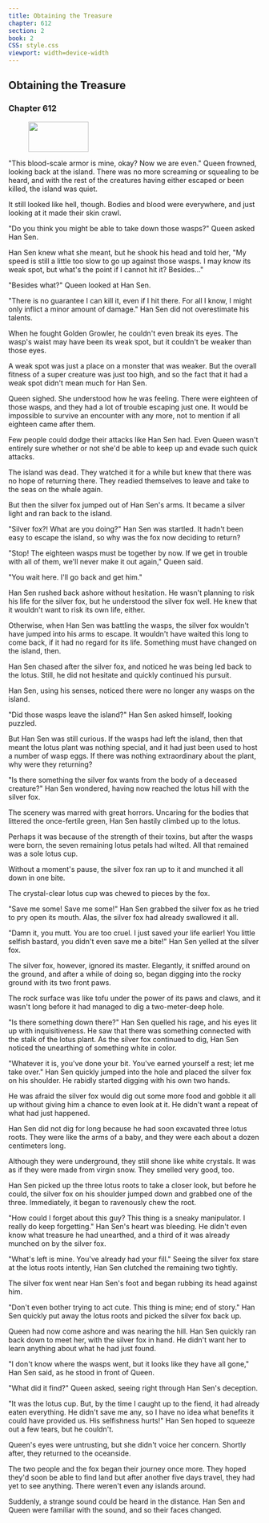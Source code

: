 ```yaml
---
title: Obtaining the Treasure
chapter: 612
section: 2
book: 2
CSS: style.css
viewport: width=device-width
---
```


## Obtaining the Treasure

### Chapter 612

<figure>
	<img src="../Images/gem.gif" alt="" id="gem" width="120" height="60" />
</figure>

"This blood-scale armor is mine, okay? Now we are even." Queen frowned, looking back at the island. There was no more screaming or squealing to be heard, and with the rest of the creatures having either escaped or been killed, the island was quiet.

It still looked like hell, though. Bodies and blood were everywhere, and just looking at it made their skin crawl.

"Do you think you might be able to take down those wasps?" Queen asked Han Sen.

Han Sen knew what she meant, but he shook his head and told her, "My speed is still a little too slow to go up against those wasps. I may know its weak spot, but what's the point if I cannot hit it? Besides..."

"Besides what?" Queen looked at Han Sen.

"There is no guarantee I can kill it, even if I hit there. For all I know, I might only inflict a minor amount of damage." Han Sen did not overestimate his talents.

When he fought Golden Growler, he couldn't even break its eyes. The wasp's waist may have been its weak spot, but it couldn't be weaker than those eyes.

A weak spot was just a place on a monster that was weaker. But the overall fitness of a super creature was just too high, and so the fact that it had a weak spot didn't mean much for Han Sen.

Queen sighed. She understood how he was feeling. There were eighteen of those wasps, and they had a lot of trouble escaping just one. It would be impossible to survive an encounter with any more, not to mention if all eighteen came after them.

Few people could dodge their attacks like Han Sen had. Even Queen wasn't entirely sure whether or not she'd be able to keep up and evade such quick attacks.

The island was dead. They watched it for a while but knew that there was no hope of returning there. They readied themselves to leave and take to the seas on the whale again.

But then the silver fox jumped out of Han Sen's arms. It became a silver light and ran back to the island.

"Silver fox?! What are you doing?" Han Sen was startled. It hadn't been easy to escape the island, so why was the fox now deciding to return?

"Stop! The eighteen wasps must be together by now. If we get in trouble with all of them, we'll never make it out again," Queen said.

"You wait here. I'll go back and get him."

Han Sen rushed back ashore without hesitation. He wasn't planning to risk his life for the silver fox, but he understood the silver fox well. He knew that it wouldn't want to risk its own life, either.

Otherwise, when Han Sen was battling the wasps, the silver fox wouldn't have jumped into his arms to escape. It wouldn't have waited this long to come back, if it had no regard for its life. Something must have changed on the island, then.

Han Sen chased after the silver fox, and noticed he was being led back to the lotus. Still, he did not hesitate and quickly continued his pursuit.

Han Sen, using his senses, noticed there were no longer any wasps on the island.

"Did those wasps leave the island?" Han Sen asked himself, looking puzzled.

But Han Sen was still curious. If the wasps had left the island, then that meant the lotus plant was nothing special, and it had just been used to host a number of wasp eggs. If there was nothing extraordinary about the plant, why were they returning?

"Is there something the silver fox wants from the body of a deceased creature?" Han Sen wondered, having now reached the lotus hill with the silver fox.

The scenery was marred with great horrors. Uncaring for the bodies that littered the once-fertile green, Han Sen hastily climbed up to the lotus.

Perhaps it was because of the strength of their toxins, but after the wasps were born, the seven remaining lotus petals had wilted. All that remained was a sole lotus cup.

Without a moment's pause, the silver fox ran up to it and munched it all down in one bite.

The crystal-clear lotus cup was chewed to pieces by the fox.

"Save me some! Save me some!" Han Sen grabbed the silver fox as he tried to pry open its mouth. Alas, the silver fox had already swallowed it all.

"Damn it, you mutt. You are too cruel. I just saved your life earlier! You little selfish bastard, you didn't even save me a bite!" Han Sen yelled at the silver fox.

The silver fox, however, ignored its master. Elegantly, it sniffed around on the ground, and after a while of doing so, began digging into the rocky ground with its two front paws.

The rock surface was like tofu under the power of its paws and claws, and it wasn't long before it had managed to dig a two-meter-deep hole.

"Is there something down there?" Han Sen quelled his rage, and his eyes lit up with inquisitiveness. He saw that there was something connected with the stalk of the lotus plant. As the silver fox continued to dig, Han Sen noticed the unearthing of something white in color.

"Whatever it is, you've done your bit. You've earned yourself a rest; let me take over." Han Sen quickly jumped into the hole and placed the silver fox on his shoulder. He rabidly started digging with his own two hands.

He was afraid the silver fox would dig out some more food and gobble it all up without giving him a chance to even look at it. He didn't want a repeat of what had just happened.

Han Sen did not dig for long because he had soon excavated three lotus roots. They were like the arms of a baby, and they were each about a dozen centimeters long.

Although they were underground, they still shone like white crystals. It was as if they were made from virgin snow. They smelled very good, too.

Han Sen picked up the three lotus roots to take a closer look, but before he could, the silver fox on his shoulder jumped down and grabbed one of the three. Immediately, it began to ravenously chew the root.

"How could I forget about this guy? This thing is a sneaky manipulator. I really do keep forgetting." Han Sen's heart was bleeding. He didn't even know what treasure he had unearthed, and a third of it was already munched on by the silver fox.

"What's left is mine. You've already had your fill." Seeing the silver fox stare at the lotus roots intently, Han Sen clutched the remaining two tightly.

The silver fox went near Han Sen's foot and began rubbing its head against him.

"Don't even bother trying to act cute. This thing is mine; end of story." Han Sen quickly put away the lotus roots and picked the silver fox back up.

Queen had now come ashore and was nearing the hill. Han Sen quickly ran back down to meet her, with the silver fox in hand. He didn't want her to learn anything about what he had just found.

"I don't know where the wasps went, but it looks like they have all gone," Han Sen said, as he stood in front of Queen.

"What did it find?" Queen asked, seeing right through Han Sen's deception.

"It was the lotus cup. But, by the time I caught up to the fiend, it had already eaten everything. He didn't save me any, so I have no idea what benefits it could have provided us. His selfishness hurts!" Han Sen hoped to squeeze out a few tears, but he couldn't.

Queen's eyes were untrusting, but she didn't voice her concern. Shortly after, they returned to the oceanside.

The two people and the fox began their journey once more. They hoped they'd soon be able to find land but after another five days travel, they had yet to see anything. There weren't even any islands around.

Suddenly, a strange sound could be heard in the distance. Han Sen and Queen were familiar with the sound, and so their faces changed.